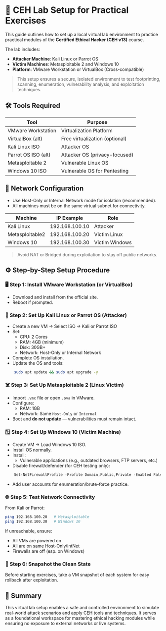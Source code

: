 # 🧪 CEH Lab Setup for Practical Exercises

This guide outlines how to set up a local virtual lab environment to practice practical modules of the **Certified Ethical Hacker (CEH v13)** course.

The lab includes:
- **Attacker Machine**: Kali Linux or Parrot OS
- **Victim Machines**: Metasploitable 2 and Windows 10
- **Platform**: VMware Workstation or VirtualBox (Cross-compatible)

> This setup ensures a secure, isolated environment to test footprinting, scanning, enumeration, vulnerability analysis, and exploitation techniques.

## 🛠️ Tools Required

| Tool                | Purpose                        |
|---------------------|--------------------------------|
| VMware Workstation  | Virtualization Platform        | 
| VirtualBox (alt)    | Free virtualization (optional) | 
| Kali Linux ISO      | Attacker OS                    | 
| Parrot OS ISO (alt) | Attacker OS (privacy-focused)  | 
| Metasploitable 2    | Vulnerable Linux OS            | 
| Windows 10 ISO      | Vulnerable OS for Pentesting   | 

## 🧱 Network Configuration

- Use Host-Only or Internal Network mode for isolation (recommended).
- All machines must be on the same virtual subnet for connectivity.

| Machine         | IP Example     | Role           |
|-----------------|----------------|----------------|
| Kali Linux      | 192.168.100.10 | Attacker       | 
| Metasploitable2 | 192.168.100.20 | Victim Linux   | 
| Windows 10      | 192.168.100.30 | Victim Windows |

> Avoid NAT or Bridged during exploitation to stay off public networks.

## ⚙️ Step-by-Step Setup Procedure
### 🖥️ Step 1: Install VMware Workstation (or VirtualBox)

- Download and install from the official site.
- Reboot if prompted.

### 🐉 Step 2: Set Up Kali Linux or Parrot OS (Attacker)

- Create a new VM → Select ISO → Kali or Parrot ISO
- Set:
    - CPU: 2 Cores
    - RAM: 4GB (minimum)
    - Disk: 30GB+
    - Network: Host-Only or Internal Network
- Complete OS installation.
- Update the OS and tools:

```bash
    sudo apt update && sudo apt upgrade -y
```

### ☠️ Step 3: Set Up Metasploitable 2 (Linux Victim)

- Import ```.vmx``` file or open ```.ova``` in VMware.
- Configure:
    - RAM: 1GB
    - Network: Same ```Host-Only``` or ```Internal```
- Boot and **do not update** — vulnerabilities must remain intact.

### 🪟 Step 4: Set Up Windows 10 (Victim Machine)

- Create VM → Load Windows 10 ISO.
- Install OS normally.
- Install:
    - Vulnerable applications (e.g., outdated browsers, FTP servers, etc.)
- Disable firewall/defender (for CEH testing only):

```powershell
    Set-NetFirewallProfile -Profile Domain,Public,Private -Enabled False
```

- Add user accounts for enumeration/brute-force practice.

### 🌐 Step 5: Test Network Connectivity

From Kali or Parrot:

```bash
ping 192.168.100.20   # Metasploitable
ping 192.168.100.30   # Windows 10
```

If unreachable, ensure:

- All VMs are powered on
- All are on same Host-Only/IntNet
- Firewalls are off (esp. on Windows)

### 📂 Step 6: Snapshot the Clean State

Before starting exercises, take a VM snapshot of each system for easy rollback after exploitation.

## 📌 Summary

This virtual lab setup enables a safe and controlled environment to simulate real-world attack scenarios and apply CEH tools and techniques. It serves as a foundational workspace for mastering ethical hacking modules while ensuring no exposure to external networks or live systems.
